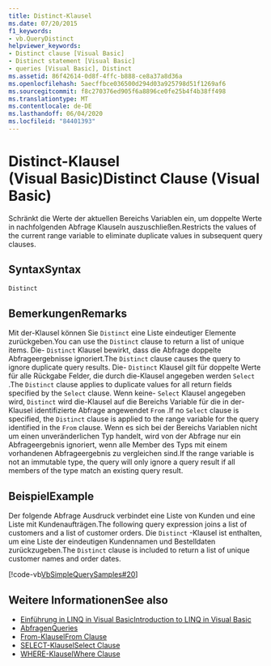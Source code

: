 ```yaml
---
title: Distinct-Klausel
ms.date: 07/20/2015
f1_keywords:
- vb.QueryDistinct
helpviewer_keywords:
- Distinct clause [Visual Basic]
- Distinct statement [Visual Basic]
- queries [Visual Basic], Distinct
ms.assetid: 86f42614-0d8f-4ffc-b888-ce8a37a8d36a
ms.openlocfilehash: 5aecffbce036500d294d03a925798d51f1269af6
ms.sourcegitcommit: f8c270376ed905f6a8896ce0fe25b4f4b38ff498
ms.translationtype: MT
ms.contentlocale: de-DE
ms.lasthandoff: 06/04/2020
ms.locfileid: "84401393"
---
```

# <a name="distinct-clause-visual-basic"></a><span data-ttu-id="2e5e1-102">Distinct-Klausel (Visual Basic)</span><span class="sxs-lookup"><span data-stu-id="2e5e1-102">Distinct Clause (Visual Basic)</span></span>
<span data-ttu-id="2e5e1-103">Schränkt die Werte der aktuellen Bereichs Variablen ein, um doppelte Werte in nachfolgenden Abfrage Klauseln auszuschließen.</span><span class="sxs-lookup"><span data-stu-id="2e5e1-103">Restricts the values of the current range variable to eliminate duplicate values in subsequent query clauses.</span></span>  
  
## <a name="syntax"></a><span data-ttu-id="2e5e1-104">Syntax</span><span class="sxs-lookup"><span data-stu-id="2e5e1-104">Syntax</span></span>  
  
```vb  
Distinct  
```  
  
## <a name="remarks"></a><span data-ttu-id="2e5e1-105">Bemerkungen</span><span class="sxs-lookup"><span data-stu-id="2e5e1-105">Remarks</span></span>  
 <span data-ttu-id="2e5e1-106">Mit der-Klausel können Sie `Distinct` eine Liste eindeutiger Elemente zurückgeben.</span><span class="sxs-lookup"><span data-stu-id="2e5e1-106">You can use the `Distinct` clause to return a list of unique items.</span></span> <span data-ttu-id="2e5e1-107">Die- `Distinct` Klausel bewirkt, dass die Abfrage doppelte Abfrageergebnisse ignoriert.</span><span class="sxs-lookup"><span data-stu-id="2e5e1-107">The `Distinct` clause causes the query to ignore duplicate query results.</span></span> <span data-ttu-id="2e5e1-108">Die- `Distinct` Klausel gilt für doppelte Werte für alle Rückgabe Felder, die durch die-Klausel angegeben werden `Select` .</span><span class="sxs-lookup"><span data-stu-id="2e5e1-108">The `Distinct` clause applies to duplicate values for all return fields specified by the `Select` clause.</span></span> <span data-ttu-id="2e5e1-109">Wenn keine- `Select` Klausel angegeben wird, `Distinct` wird die-Klausel auf die Bereichs Variable für die in der-Klausel identifizierte Abfrage angewendet `From` .</span><span class="sxs-lookup"><span data-stu-id="2e5e1-109">If no `Select` clause is specified, the `Distinct` clause is applied to the range variable for the query identified in the `From` clause.</span></span> <span data-ttu-id="2e5e1-110">Wenn es sich bei der Bereichs Variablen nicht um einen unveränderlichen Typ handelt, wird von der Abfrage nur ein Abfrageergebnis ignoriert, wenn alle Member des Typs mit einem vorhandenen Abfrageergebnis zu vergleichen sind.</span><span class="sxs-lookup"><span data-stu-id="2e5e1-110">If the range variable is not an immutable type, the query will only ignore a query result if all members of the type match an existing query result.</span></span>  
  
## <a name="example"></a><span data-ttu-id="2e5e1-111">Beispiel</span><span class="sxs-lookup"><span data-stu-id="2e5e1-111">Example</span></span>  
 <span data-ttu-id="2e5e1-112">Der folgende Abfrage Ausdruck verbindet eine Liste von Kunden und eine Liste mit Kundenaufträgen.</span><span class="sxs-lookup"><span data-stu-id="2e5e1-112">The following query expression joins a list of customers and a list of customer orders.</span></span> <span data-ttu-id="2e5e1-113">Die `Distinct` -Klausel ist enthalten, um eine Liste der eindeutigen Kundennamen und Bestelldaten zurückzugeben.</span><span class="sxs-lookup"><span data-stu-id="2e5e1-113">The `Distinct` clause is included to return a list of unique customer names and order dates.</span></span>  
  
 [!code-vb[VbSimpleQuerySamples#20](~/samples/snippets/visualbasic/VS_Snippets_VBCSharp/VbSimpleQuerySamples/VB/QuerySamples1.vb#20)]  
  
## <a name="see-also"></a><span data-ttu-id="2e5e1-114">Weitere Informationen</span><span class="sxs-lookup"><span data-stu-id="2e5e1-114">See also</span></span>

- [<span data-ttu-id="2e5e1-115">Einführung in LINQ in Visual Basic</span><span class="sxs-lookup"><span data-stu-id="2e5e1-115">Introduction to LINQ in Visual Basic</span></span>](../../programming-guide/language-features/linq/introduction-to-linq.md)
- [<span data-ttu-id="2e5e1-116">Abfragen</span><span class="sxs-lookup"><span data-stu-id="2e5e1-116">Queries</span></span>](index.md)
- [<span data-ttu-id="2e5e1-117">From-Klausel</span><span class="sxs-lookup"><span data-stu-id="2e5e1-117">From Clause</span></span>](from-clause.md)
- [<span data-ttu-id="2e5e1-118">SELECT-Klausel</span><span class="sxs-lookup"><span data-stu-id="2e5e1-118">Select Clause</span></span>](select-clause.md)
- [<span data-ttu-id="2e5e1-119">WHERE-Klausel</span><span class="sxs-lookup"><span data-stu-id="2e5e1-119">Where Clause</span></span>](where-clause.md)
